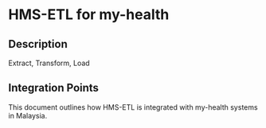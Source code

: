 # HMS-ETL for my-health

## Description

Extract, Transform, Load

## Integration Points

This document outlines how HMS-ETL is integrated with my-health systems in Malaysia.
